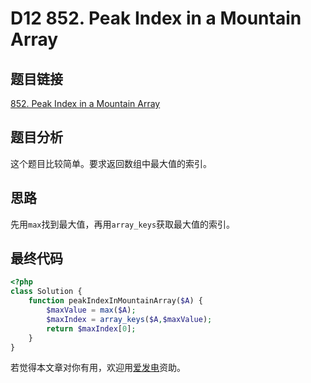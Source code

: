 # D12 852. Peak Index in a Mountain Array

## 题目链接

[852. Peak Index in a Mountain Array](https://leetcode.com/problems/peak-index-in-a-mountain-array/)

## 题目分析

这个题目比较简单。要求返回数组中最大值的索引。

## 思路

先用`max`找到最大值，再用`array_keys`获取最大值的索引。

## 最终代码

```php
<?php
class Solution {
    function peakIndexInMountainArray($A) {
        $maxValue = max($A);
        $maxIndex = array_keys($A,$maxValue);
        return $maxIndex[0];
    }
}
```

若觉得本文章对你有用，欢迎用[爱发电](https://afdian.net/@skys215)资助。

